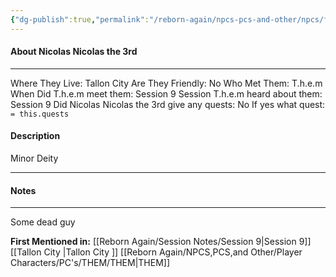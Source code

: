 ```yaml
---
{"dg-publish":true,"permalink":"/reborn-again/npcs-pcs-and-other/npcs/friendly/nicolas-nicolas-the-3rd/"}
---
```



#### About Nicolas Nicolas the 3rd
---
Where They Live: Tallon City 
Are They Friendly: No
Who Met Them: T.h.e.m
When Did T.h.e.m meet them: Session 9
Session T.h.e.m heard about them: Session 9
Did Nicolas Nicolas the 3rd give any quests: No
	If yes what quest: `= this.quests`


#### Description
Minor Deity

---

#### Notes
---
Some dead guy 


**First Mentioned in:** [[Reborn Again/Session Notes/Session 9\|Session 9]]
[[Tallon City \|Tallon City ]]
[[Reborn Again/NPCS,PCS,and Other/Player Characters/PC's/THEM/THEM\|THEM]]
